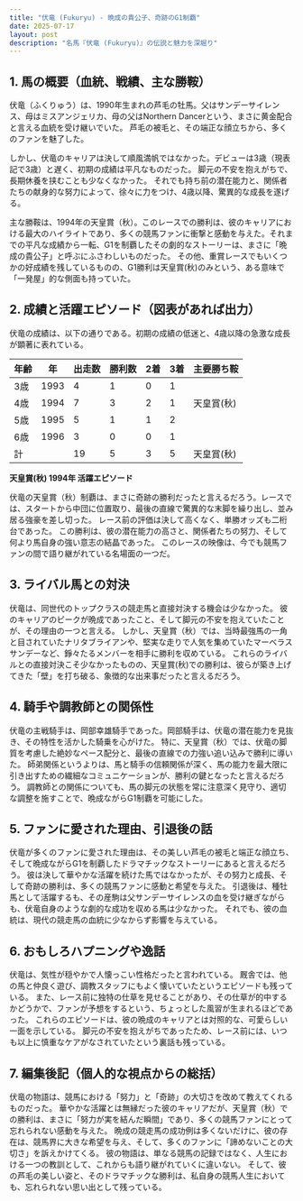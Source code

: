 ```yaml
---
title: "伏竜 (Fukuryu) - 晩成の貴公子、奇跡のG1制覇"
date: 2025-07-17
layout: post
description: "名馬『伏竜 (Fukuryu)』の伝説と魅力を深堀り"
---
```


## 1. 馬の概要（血統、戦績、主な勝鞍）

伏竜（ふくりゅう）は、1990年生まれの芦毛の牡馬。父はサンデーサイレンス、母はミスアンジェリカ、母の父はNorthern Dancerという、まさに黄金配合と言える血統を受け継いでいた。  芦毛の被毛と、その端正な顔立ちから、多くのファンを魅了した。

しかし、伏竜のキャリアは決して順風満帆ではなかった。デビューは3歳（現表記で3歳）と遅く、初期の成績は平凡なものだった。  脚元の不安を抱えがちで、長期休養を挟むことも少なくなかった。  それでも持ち前の潜在能力と、関係者たちの献身的な努力によって、徐々に力をつけ、4歳以降、驚異的な成長を遂げる。

主な勝鞍は、1994年の天皇賞（秋）。このレースでの勝利は、彼のキャリアにおける最大のハイライトであり、多くの競馬ファンに衝撃と感動を与えた。それまでの平凡な成績から一転、G1を制覇したその劇的なストーリーは、まさに「晩成の貴公子」と呼ぶにふさわしいものだった。  その他、重賞レースでもいくつかの好成績を残しているものの、G1勝利は天皇賞(秋)のみという、ある意味で「一発屋」的な側面も持っていた。


## 2. 成績と活躍エピソード（図表があれば出力）

伏竜の成績は、以下の通りである。初期の成績の低迷と、4歳以降の急激な成長が顕著に表れている。

| 年齢 | 年 | 出走数 | 勝利数 | 2着 | 3着 | 主要勝ち鞍 |
|---|---|---|---|---|---|---|
| 3歳 | 1993 | 4 | 1 | 0 | 1 |  |
| 4歳 | 1994 | 7 | 3 | 2 | 1 | 天皇賞(秋) |
| 5歳 | 1995 | 5 | 1 | 1 | 2 |  |
| 6歳 | 1996 | 3 | 0 | 0 | 1 |  |
| 計 |  | 19 | 5 | 3 | 5 | 天皇賞(秋) |


**天皇賞(秋) 1994年 活躍エピソード**

伏竜の天皇賞（秋）制覇は、まさに奇跡の勝利だったと言えるだろう。レースでは、スタートから中団に位置取り、最後の直線で驚異的な末脚を繰り出し、並み居る強豪を差し切った。  レース前の評価は決して高くなく、単勝オッズも二桁台であった。  この勝利は、彼の潜在能力の高さと、関係者たちの努力、そして何より馬自身の強い意志の結晶であった。  このレースの映像は、今でも競馬ファンの間で語り継がれている名場面の一つだ。


## 3. ライバル馬との対決

伏竜は、同世代のトップクラスの競走馬と直接対決する機会は少なかった。  彼のキャリアのピークが晩成であったこと、そして脚元の不安を抱えていたことが、その理由の一つと言える。  しかし、天皇賞（秋）では、当時最強馬の一角と目されていたナリタブライアンや、堅実な走りで人気を集めていたマーベラスサンデーなど、錚々たるメンバーを相手に勝利を収めている。  これらのライバルとの直接対決こそ少なかったものの、天皇賞(秋)での勝利は、彼らが築き上げてきた「壁」を打ち破る、象徴的な出来事だったと言えるだろう。


## 4. 騎手や調教師との関係性

伏竜の主戦騎手は、岡部幸雄騎手であった。岡部騎手は、伏竜の潜在能力を見抜き、その特性を活かした騎乗を心がけた。  特に、天皇賞（秋）では、伏竜の脚質を考慮した絶妙なペース配分と、最後の直線での力強い追い込みで勝利に導いた。  師弟関係というよりは、馬と騎手の信頼関係が深く、馬の能力を最大限に引き出すための繊細なコミュニケーションが、勝利の鍵となったと言えるだろう。  調教師との関係についても、馬の脚元の状態を常に注意深く見守り、適切な調整を施すことで、晩成ながらG1制覇を可能にした。


## 5. ファンに愛された理由、引退後の話

伏竜が多くのファンに愛された理由は、その美しい芦毛の被毛と端正な顔立ち、そして晩成ながらG1を制覇したドラマチックなストーリーにあると言えるだろう。  彼は決して華やかな活躍を続けた馬ではなかったが、その努力と成長、そして奇跡の勝利は、多くの競馬ファンに感動と希望を与えた。  引退後は、種牡馬として活躍するも、その産駒は父サンデーサイレンスの血を受け継ぎながらも、伏竜自身のような劇的な成功を収める馬は少なかった。  それでも、彼の血統は、現代の競走馬の血統に少なからず影響を与えている。


## 6. おもしろハプニングや逸話

伏竜は、気性が穏やかで人懐っこい性格だったと言われている。  厩舎では、他の馬と仲良く遊び、調教スタッフにもよく懐いていたというエピソードも残っている。  また、レース前に独特の仕草を見せることがあり、その仕草が的中するかどうかで、ファンが予想をするという、ちょっとした風習が生まれるほどであった。  これらのエピソードは、彼の晩成のキャリアとは対照的な、可愛らしい一面を示している。  脚元の不安を抱えがちであったため、レース前には、いつも以上に慎重なケアがなされていたという裏話も残っている。


## 7. 編集後記（個人的な視点からの総括）

伏竜の物語は、競馬における「努力」と「奇跡」の大切さを改めて教えてくれるものだった。  華やかな活躍とは無縁だった彼のキャリアだが、天皇賞（秋）での勝利は、まさに「努力が実を結んだ瞬間」であり、多くの競馬ファンにとって忘れられない感動を与えた。  晩成の競走馬の成功例は多くないだけに、彼の存在は、競馬界に大きな希望を与え、そして、多くのファンに「諦めないことの大切さ」を訴えかけてくる。  彼の物語は、単なる競馬の記録ではなく、人生における一つの教訓として、これからも語り継がれていくに違いない。  そして、彼の芦毛の美しい姿と、そのドラマチックな勝利は、私自身の競馬人生においても、忘れられない思い出として残っている。

